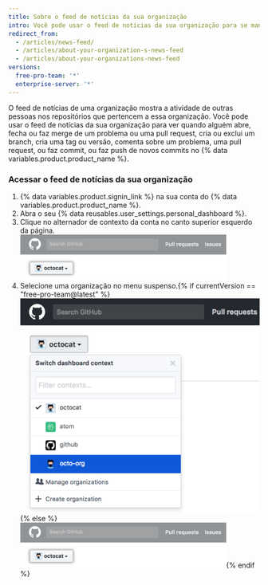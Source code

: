 ```yaml
---
title: Sobre o feed de notícias da sua organização
intro: Você pode usar o feed de notícias da sua organização para se manter atualizado com atividades recentes nos repositórios de propriedade da organização.
redirect_from:
  - /articles/news-feed/
  - /articles/about-your-organization-s-news-feed
  - /articles/about-your-organizations-news-feed
versions:
  free-pro-team: '*'
  enterprise-server: '*'
---
```


O feed de notícias de uma organização mostra a atividade de outras pessoas nos repositórios que pertencem a essa organização. Você pode usar o feed de notícias da sua organização para ver quando alguém abre, fecha ou faz merge de um problema ou uma pull request, cria ou exclui um branch, cria uma tag ou versão, comenta sobre um problema, uma pull request, ou faz commit, ou faz push de novos commits no {% data variables.product.product_name %}.

### Acessar o feed de notícias da sua organização

1. {% data variables.product.signin_link %} na sua conta do {% data variables.product.product_name %}.
2. Abra o seu {% data reusables.user_settings.personal_dashboard %}.
3. Clique no alternador de contexto da conta no canto superior esquerdo da página. ![Botão do alternador de contexto no Enterprise](/assets/images/help/organizations/account_context_switcher.png)
4. Selecione uma organização no menu suspenso.{% if currentVersion == "free-pro-team@latest" %} ![Context switcher menu in dotcom](/assets/images/help/organizations/account-context-switcher-selected-dotcom.png){% else %}
![Context switcher menu in Enterprise](/assets/images/help/organizations/account_context_switcher.png){% endif %}
